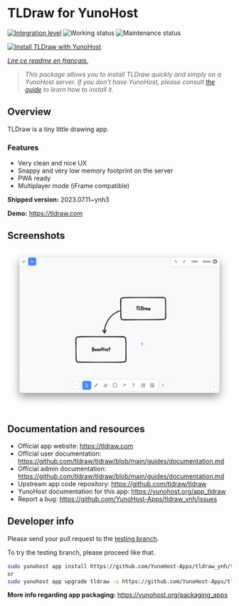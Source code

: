 <!--
N.B.: This README was automatically generated by https://github.com/YunoHost/apps/tree/master/tools/README-generator
It shall NOT be edited by hand.
-->

# TLDraw for YunoHost

[![Integration level](https://dash.yunohost.org/integration/tldraw.svg)](https://dash.yunohost.org/appci/app/tldraw) ![Working status](https://ci-apps.yunohost.org/ci/badges/tldraw.status.svg) ![Maintenance status](https://ci-apps.yunohost.org/ci/badges/tldraw.maintain.svg)

[![Install TLDraw with YunoHost](https://install-app.yunohost.org/install-with-yunohost.svg)](https://install-app.yunohost.org/?app=tldraw)

*[Lire ce readme en français.](./README_fr.md)*

> *This package allows you to install TLDraw quickly and simply on a YunoHost server.
If you don't have YunoHost, please consult [the guide](https://yunohost.org/#/install) to learn how to install it.*

## Overview

TLDraw is a tiny little drawing app.

### Features

- Very clean and nice UX
- Snappy and very low memory footprint on the server
- PWA ready
- Multiplayer mode (iFrame compatible)


**Shipped version:** 2023.07.11~ynh3

**Demo:** https://tldraw.com

## Screenshots

![Screenshot of TLDraw](./doc/screenshots/TLDraw_screenshot.png)

## Documentation and resources

* Official app website: <https://tldraw.com>
* Official user documentation: <https://github.com/tldraw/tldraw/blob/main/guides/documentation.md>
* Official admin documentation: <https://github.com/tldraw/tldraw/blob/main/guides/documentation.md>
* Upstream app code repository: <https://github.com/tldraw/tldraw>
* YunoHost documentation for this app: <https://yunohost.org/app_tldraw>
* Report a bug: <https://github.com/YunoHost-Apps/tldraw_ynh/issues>

## Developer info

Please send your pull request to the [testing branch](https://github.com/YunoHost-Apps/tldraw_ynh/tree/testing).

To try the testing branch, please proceed like that.

``` bash
sudo yunohost app install https://github.com/YunoHost-Apps/tldraw_ynh/tree/testing --debug
or
sudo yunohost app upgrade tldraw -u https://github.com/YunoHost-Apps/tldraw_ynh/tree/testing --debug
```

**More info regarding app packaging:** <https://yunohost.org/packaging_apps>

